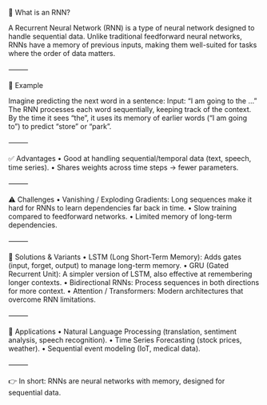 🧠 What is an RNN?

A Recurrent Neural Network (RNN) is a type of neural network designed to handle sequential data.
Unlike traditional feedforward neural networks, RNNs have a memory of previous inputs, making them well-suited for tasks where the order of data matters.

⸻

📌 Example

Imagine predicting the next word in a sentence:
Input: “I am going to the …”
The RNN processes each word sequentially, keeping track of the context. By the time it sees “the”, it uses its memory of earlier words (“I am going to”) to predict “store” or “park”.

⸻

✅ Advantages
	•	Good at handling sequential/temporal data (text, speech, time series).
	•	Shares weights across time steps → fewer parameters.

⸻

⚠️ Challenges
	•	Vanishing / Exploding Gradients: Long sequences make it hard for RNNs to learn dependencies far back in time.
	•	Slow training compared to feedforward networks.
	•	Limited memory of long-term dependencies.

⸻

🔧 Solutions & Variants
	•	LSTM (Long Short-Term Memory): Adds gates (input, forget, output) to manage long-term memory.
	•	GRU (Gated Recurrent Unit): A simpler version of LSTM, also effective at remembering longer contexts.
	•	Bidirectional RNNs: Process sequences in both directions for more context.
	•	Attention / Transformers: Modern architectures that overcome RNN limitations.

⸻

🌟 Applications
	•	Natural Language Processing (translation, sentiment analysis, speech recognition).
	•	Time Series Forecasting (stock prices, weather).
	•	Sequential event modeling (IoT, medical data).

⸻

👉 In short: RNNs are neural networks with memory, designed for sequential data.